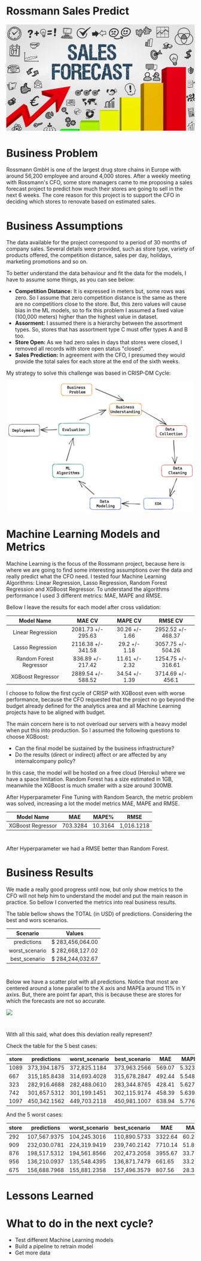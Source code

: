 # Rossmann Sales Predict


![](sales-forecast.png)


# Business Problem

Rossmann GmbH is one of the largest drug store chains in Europe with around 56,200 employee and around 4,000 stores. After a weekly meeting with Rossmann's CFO, some store managers came to me proposing a sales forecast project to predict how much their stores are going to sell in the next 6 weeks. The core reason for this project is to support the CFO in deciding which stores to renovate based on estimated sales.


# Business Assumptions

The data available for the project correspond to a period of 30 months of company sales. Several details were provided, such as store type, variety of products offered, the competition distance, sales per day, holidays, marketing promotions and so on.

To better understand the data behaviour and fit the data for the models, I have to assume some things, as you can see below:

- **Competition Distance:** It is expressed in meters but, some rows was zero. So I assume that zero competition distance is the same as there are no competitiors close to the store. But, this zero values will cause bias in the ML models, so to fix this problem I assumed a fixed value (100,000 meters) higher than the highest value in dataset.
- **Assorment:** I assumed there is a hierarchy between the assortment types. So, stores that has assortment type C must offer types A and B too.
- **Store Open:** As we had zero sales in days that stores were closed, I removed all records with store open status "closed".
- **Sales Prediction:** In agreement with the CFO, I presumed they would provide the total sales for each store at the end of the sixth weeks.


My strategy to solve this challenge was based in CRISP-DM Cycle:

![](crisp-ds.png)

# Machine Learning Models and Metrics

Machine Learning is the focus of the Rossmann project, because here is where we are going to find some interesting assumptions over the data and really predict what the CFO need. I tested four Machine Learning Algorithms: Linear Regression, Lasso Regression, Random Forest Regression and XGBoost Regressor. To understand the algorithms performance I used 3 different metrics: MAE, MAPE and RMSE.

Bellow I leave the results for each model after cross validation:

|       Model Name          |        MAE CV       |     MAPE CV    |      RMSE CV       |
|:-------------------------:|:-------------------:|:--------------:|:------------------:|
| Linear Regression         |  2081.73 +/- 295.63 | 30.26 +/- 1.66 | 2952.52 +/- 468.37 |
| Lasso Regression          |  2116.38 +/- 341.58 | 29.2  +/- 1.18 | 3057.75 +/- 504.26 |
| Random Forest Regressor   |  836.89  +/- 217.42 | 11.61 +/- 2.32 | 1254.75 +/- 316.61 |
| XGBoost Regressor         |  2889.54 +/- 588.52 | 34.54 +/- 1.39 | 3714.69 +/- 456.1  |


I choose to follow the first cycle of CRISP with XGBoost even with worse performance, because the CFO requested that the project no go beyond the budget already defined for the analytics area and all Machine Learning projects have to be aligned with budget.

The main concern here is to not overload our servers with a heavy model when put this into production. So I assumed the following questions to choose XGBoost:

- Can the final model be sustained by the business infrastructure?
- Do the results (direct or indirect) affect or are affected by any internalcompany policy?

In this case, the model will be hosted on a free cloud (Heroku) where we have a space limitation. Random Forest has a size estimated in 1GB, meanwhile the XGBoost is much smaller with a size around 300MB.

After Hyperparameter Fine Tuning with Random Search, the metric problem was solved, increasing a lot the model metrics MAE, MAPE and RMSE.

|    Model Name        |     MAE      |    MAPE%    |     RMSE       |
|:--------------------:|:------------:|:-----------:|:--------------:|
|  XGBoost Regressor   |   703.3284   |   10.3164   |   1,016.1218   |
#
After Hyperparameter we had a RMSE better than Random Forest.

# Business Results

We made a really good progress until now, but only show metrics to the CFO will not help him to understand the model and put the main reason in practice. So bellow I converted the metrics into real business results.

The table bellow shows the TOTAL (in USD) of predictions. Considering the best and wors scenarios.

|   Scenario     |      Values      |
|:--------------:|:----------------:|
| predictions    | $ 283,456,064.00 |
| worst_scenario | $ 282,668,127.02 |
| best_scenario  | $ 284,244,032.67 |
#
Below we have a scatter plot with all predictions. Notice that most are centered around a lone parallel to the X axis and MAPEa around 11% in Y axixs. But, there are point far apart, this is because these are stores for which the forecasts are not so accurate.

![](scatter_plot.png)
#
With all this said, what does this deviation really represent?

Check the table for the 5 best cases:

|store|predictions|worst_scenario|best_scenario|MAE|MAPE|
|-----|-----------|--------------|-------------|---|----|
|1089|373,394.1875|372,825.1184|373,963.2566|569.07|5.3232|
|667 |315,185.8438|314,693.4028|315,678.2847|492.44|5.5487|
|323 |282,916.4688|282,488.0610|283,344.8765|428.41|5.6277|
|742 |301,657.5312|301,199.1451|302,115.9174|458.39|5.6393|
|1097|450,342.1562|449,703.2118|450,981.1007|638.94|5.7761|


And the 5 worst cases:

|store|predictions |worst_scenario|best_scenario|MAE    |MAPE   |
|-----|------------|--------------|-------------|-------|-------|
|292  |107,567.9375|104,245.3016  |110,890.5733 |3322.64|60.2768|
|909  |232,030.0781|224,319.9419  |239,740.2142 |7710.14|51.8675|
|876  |198,517.5312|194,561.8566  |202,473.2058 |3955.67|33.7730|
|956  |136,210.0937|135,548.4395  |136,871.7479 |661.65 |33.2923|
|675  |156,688.7968|155,881.2358  |157,496.3579 |807.56 |28.3049|


# Lessons Learned

# What to do in the next cycle?

- Test different Machine Learning models
- Build a pipeline to retrain model
- Get more data
